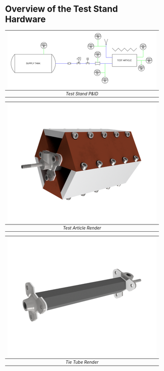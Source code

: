 # Overview of the Test Stand Hardware

|![Test Stand P&ID](media/pid.png)|
|:-:|
|*Test Stand P&ID*|

|![Test Article Render](medial/../media/20210203%20-%20TA.png)|
|:-:|
|*Test Article Render*|

|![Tie Tube Render](media/20210203%20-%20TT.png)|
|:-:|
|*Tie Tube Render*|
